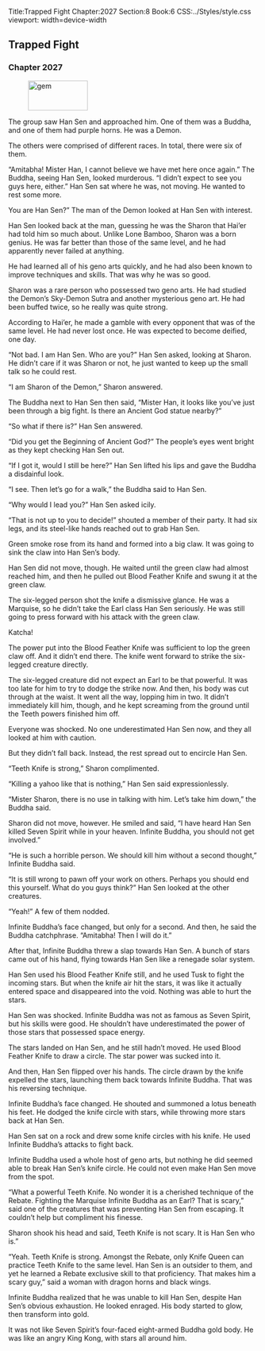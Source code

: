 Title:Trapped Fight 
Chapter:2027 
Section:8 
Book:6 
CSS:../Styles/style.css 
viewport: width=device-width
  
## Trapped Fight
### Chapter 2027 
<figure>
	<img src="../Images/gem.gif" alt="gem" id="gem" width="120" height="60" />
</figure>
  

  
  The group saw Han Sen and approached him. One of them was a Buddha, and one of them had purple horns. He was a Demon.

The others were comprised of different races. In total, there were six of them.

“Amitabha! Mister Han, I cannot believe we have met here once again.” The Buddha, seeing Han Sen, looked murderous. “I didn’t expect to see you guys here, either.” Han Sen sat where he was, not moving. He wanted to rest some more.

You are Han Sen?” The man of the Demon looked at Han Sen with interest.

Han Sen looked back at the man, guessing he was the Sharon that Hai’er had told him so much about. Unlike Lone Bamboo, Sharon was a born genius. He was far better than those of the same level, and he had apparently never failed at anything.

He had learned all of his geno arts quickly, and he had also been known to improve techniques and skills. That was why he was so good.

Sharon was a rare person who possessed two geno arts. He had studied the Demon’s Sky-Demon Sutra and another mysterious geno art. He had been buffed twice, so he really was quite strong.

According to Hai’er, he made a gamble with every opponent that was of the same level. He had never lost once. He was expected to become deified, one day.

“Not bad. I am Han Sen. Who are you?” Han Sen asked, looking at Sharon. He didn’t care if it was Sharon or not, he just wanted to keep up the small talk so he could rest.

“I am Sharon of the Demon,” Sharon answered.

The Buddha next to Han Sen then said, “Mister Han, it looks like you’ve just been through a big fight. Is there an Ancient God statue nearby?”

“So what if there is?” Han Sen answered.

“Did you get the Beginning of Ancient God?” The people’s eyes went bright as they kept checking Han Sen out.

“If I got it, would I still be here?” Han Sen lifted his lips and gave the Buddha a disdainful look.

“I see. Then let’s go for a walk,” the Buddha said to Han Sen.

“Why would I lead you?” Han Sen asked icily.

“That is not up to you to decide!” shouted a member of their party. It had six legs, and its steel-like hands reached out to grab Han Sen.

Green smoke rose from its hand and formed into a big claw. It was going to sink the claw into Han Sen’s body.

Han Sen did not move, though. He waited until the green claw had almost reached him, and then he pulled out Blood Feather Knife and swung it at the green claw.

The six-legged person shot the knife a dismissive glance. He was a Marquise, so he didn’t take the Earl class Han Sen seriously. He was still going to press forward with his attack with the green claw.

Katcha!

The power put into the Blood Feather Knife was sufficient to lop the green claw off. And it didn’t end there. The knife went forward to strike the six-legged creature directly.

The six-legged creature did not expect an Earl to be that powerful. It was too late for him to try to dodge the strike now. And then, his body was cut through at the waist. It went all the way, lopping him in two. It didn’t immediately kill him, though, and he kept screaming from the ground until the Teeth powers finished him off.

Everyone was shocked. No one underestimated Han Sen now, and they all looked at him with caution.

But they didn’t fall back. Instead, the rest spread out to encircle Han Sen.

“Teeth Knife is strong,” Sharon complimented.

“Killing a yahoo like that is nothing,” Han Sen said expressionlessly.

“Mister Sharon, there is no use in talking with him. Let’s take him down,” the Buddha said.

Sharon did not move, however. He smiled and said, “I have heard Han Sen killed Seven Spirit while in your heaven. Infinite Buddha, you should not get involved.”

“He is such a horrible person. We should kill him without a second thought,” Infinite Buddha said.

“It is still wrong to pawn off your work on others. Perhaps you should end this yourself. What do you guys think?” Han Sen looked at the other creatures.

“Yeah!” A few of them nodded.

Infinite Buddha’s face changed, but only for a second. And then, he said the Buddha catchphrase. “Amitabha! Then I will do it.”

After that, Infinite Buddha threw a slap towards Han Sen. A bunch of stars came out of his hand, flying towards Han Sen like a renegade solar system.

Han Sen used his Blood Feather Knife still, and he used Tusk to fight the incoming stars. But when the knife air hit the stars, it was like it actually entered space and disappeared into the void. Nothing was able to hurt the stars.

Han Sen was shocked. Infinite Buddha was not as famous as Seven Spirit, but his skills were good. He shouldn’t have underestimated the power of those stars that possessed space energy.

The stars landed on Han Sen, and he still hadn’t moved. He used Blood Feather Knife to draw a circle. The star power was sucked into it.

And then, Han Sen flipped over his hands. The circle drawn by the knife expelled the stars, launching them back towards Infinite Buddha. That was his reversing technique.

Infinite Buddha’s face changed. He shouted and summoned a lotus beneath his feet. He dodged the knife circle with stars, while throwing more stars back at Han Sen.

Han Sen sat on a rock and drew some knife circles with his knife. He used Infinite Buddha’s attacks to fight back.

Infinite Buddha used a whole host of geno arts, but nothing he did seemed able to break Han Sen’s knife circle. He could not even make Han Sen move from the spot.

“What a powerful Teeth Knife. No wonder it is a cherished technique of the Rebate. Fighting the Marquise Infinite Buddha as an Earl? That is scary,” said one of the creatures that was preventing Han Sen from escaping. It couldn’t help but compliment his finesse.

Sharon shook his head and said, Teeth Knife is not scary. It is Han Sen who is.”

“Yeah. Teeth Knife is strong. Amongst the Rebate, only Knife Queen can practice Teeth Knife to the same level. Han Sen is an outsider to them, and yet he learned a Rebate exclusive skill to that proficiency. That makes him a scary guy,” said a woman with dragon horns and black wings.

Infinite Buddha realized that he was unable to kill Han Sen, despite Han Sen’s obvious exhaustion. He looked enraged. His body started to glow, then transform into gold.

It was not like Seven Spirit’s four-faced eight-armed Buddha gold body. He was like an angry King Kong, with stars all around him.
